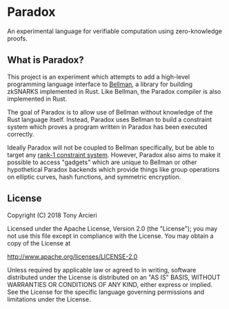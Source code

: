 # Paradox

An experimental language for verifiable computation using zero-knowledge proofs.

## What is Paradox?

This project is an experiment which attempts to add a high-level programming
language interface to [Bellman], a library for building zkSNARKS implemented
in Rust. Like Bellman, the Paradox compiler is also implemented in Rust.

The goal of Paradox is to allow use of Bellman without knowledge of the Rust
language itself. Instead, Paradox uses Bellman to build a constraint system
which proves a program written in Paradox has been executed correctly.

Ideally Paradox will not be coupled to Bellman specifically, but be able to
target any [rank-1 constraint system]. However, Paradox also aims to make it
possible to access "gadgets" which are unique to Bellman or other hypothetical
Paradox backends which provide things like group operations on elliptic curves,
hash functions, and symmetric encryption.

[Bellman]: https://blog.z.cash/bellman-zksnarks-in-rust/
[rank-1 constraint system]: https://medium.com/@VitalikButerin/quadratic-arithmetic-programs-from-zero-to-hero-f6d558cea649

## License

Copyright (C) 2018 Tony Arcieri

Licensed under the Apache License, Version 2.0 (the "License");
you may not use this file except in compliance with the License.
You may obtain a copy of the License at

   http://www.apache.org/licenses/LICENSE-2.0

Unless required by applicable law or agreed to in writing, software
distributed under the License is distributed on an "AS IS" BASIS,
WITHOUT WARRANTIES OR CONDITIONS OF ANY KIND, either express or implied.
See the License for the specific language governing permissions and
limitations under the License.
